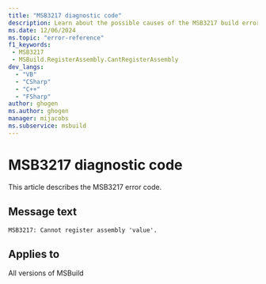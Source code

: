 ```yaml
---
title: "MSB3217 diagnostic code"
description: Learn about the possible causes of the MSB3217 build error, and get troubleshooting tips.
ms.date: 12/06/2024
ms.topic: "error-reference"
f1_keywords:
 - MSB3217
 - MSBuild.RegisterAssembly.CantRegisterAssembly
dev_langs:
  - "VB"
  - "CSharp"
  - "C++"
  - "FSharp"
author: ghogen
ms.author: ghogen
manager: mijacobs
ms.subservice: msbuild
---
```


# MSB3217 diagnostic code

<!-- :::ErrorDefinitionDescription::: -->
<!-- :::editable-content name="introDescription"::: -->
This article describes the MSB3217 error code.
<!-- :::editable-content-end::: -->

## Message text

`MSB3217: Cannot register assembly 'value'.`

<!-- :::editable-content name="postOutputDescription"::: -->
<!--
{StrBegin="MSB3217: "}
-->
<!-- :::editable-content-end::: -->
<!-- :::ErrorDefinitionDescription-end::: -->

## Applies to

All versions of MSBuild
